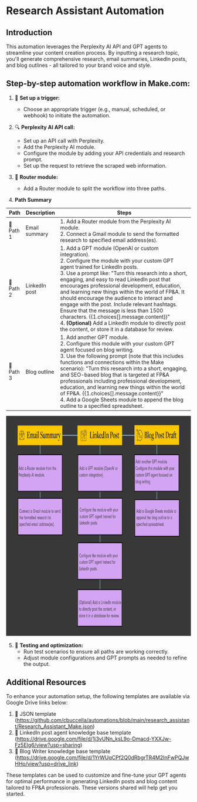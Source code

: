 # Research Assistant Automation

## Introduction
This automation leverages the Perplexity AI API and GPT agents to streamline your content creation process. By inputting a research topic, you'll generate comprehensive research, email summaries, LinkedIn posts, and blog outlines - all tailored to your brand voice and style.

## Step-by-step automation workflow in Make.com:

1. 🚀 **Set up a trigger:**
   * Choose an appropriate trigger (e.g., manual, scheduled, or webhook) to initiate the automation.

2. 🔍 **Perplexity AI API call:**
   * Set up an API call with Perplexity. 
   * Add the Perplexity AI module. 
   * Configure the module by adding your API credentials and research prompt.
   * Set up the request to retrieve the scraped web information.

3. 🔀 **Router module:**
   * Add a Router module to split the workflow into three paths.

4. **Path Summary**

| Path | Description | Steps |
|------|-------------|-------|
| 📧 Path 1 | Email summary | 1. Add a Router module from the Perplexity AI module.<br>2. Connect a Gmail module to send the formatted research to specified email address(es). |
| 🔗 Path 2 | LinkedIn post | 1. Add a GPT module (OpenAI or custom integration).<br>2. Configure the module with your custom GPT agent trained for LinkedIn posts.<br>3. Use a prompt like: "Turn this research into a short, engaging, and easy to read LinkedIn post that encourages professional development, education, and learning new things within the world of FP&A. It should encourage the audience to interact and engage with the post. Include relevant hashtags. Ensure that the message is less than 1500 characters. {{1.choices[].message.content}}"<br>4. **(Optional)** Add a LinkedIn module to directly post the content, or store it in a database for review. |
| 📝 Path 3 | Blog outline | 1. Add another GPT module.<br>2. Configure this module with your custom GPT agent focused on blog writing.<br>3. Use the following prompt (note that this includes functions and connections within the Make scenario): "Turn this research into a short, engaging, and SEO-based blog that is targeted at FP&A professionals including professional development, education, and learning new things within the world of FP&A. {{1.choices[].message.content}}"<br>4. Add a Google Sheets module to append the blog outline to a specified spreadsheet. |

<img src="research_assistant_workflow.png" alt="flowchart" width="1000" height="600">

5. 🧪 **Testing and optimization:**
   * Run test scenarios to ensure all paths are working correctly.
   * Adjust module configurations and GPT prompts as needed to refine the output.

## Additional Resources
To enhance your automation setup, the following templates are available via Google Drive links below:

1. 📄 JSON template (https://github.com/cbuccella/automations/blob/main/research_assistant/Research_Assistant_Make.json)
2. 🔗 LinkedIn post agent knowledge base template (https://drive.google.com/file/d/1j3vUNn_ksL9o-Dmacd-YXXJw-Fz5EIg6/view?usp=sharing)
3. 📝 Blog Writer knowledge base template (https://drive.google.com/file/d/1YrWUqCPf2Q0dRbgrTR4M2InFwPQJwHHo/view?usp=drive_link)

These templates can be used to customize and fine-tune your GPT agents for optimal performance in generating LinkedIn posts and blog content tailored to FP&A professionals. These versions shared will help get you started.
```
